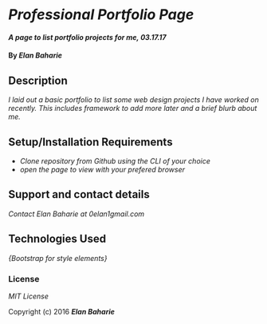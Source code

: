 # _Professional Portfolio Page_

#### _A page to list portfolio projects for me, 03.17.17_

#### By _**Elan Baharie**_

## Description

_I laid out a basic portfolio to list some web design projects I have worked on recently.  This includes framework to add more later and a brief blurb about me._

## Setup/Installation Requirements

* _Clone repository from Github using the CLI of your choice_
* _open the page to view with your prefered browser_

## Support and contact details

_Contact Elan Baharie at 0elan1gmail.com_

## Technologies Used

_{Bootstrap for style elements}_

### License

*MIT License*

Copyright (c) 2016 **_Elan Baharie_**
